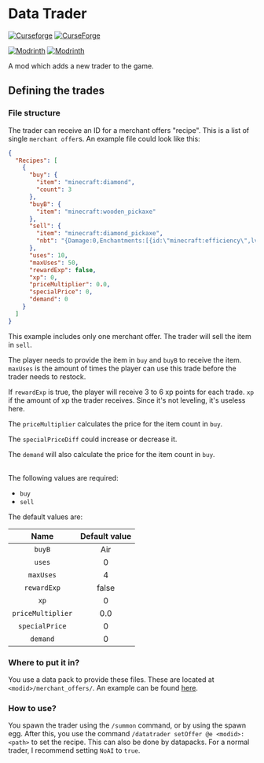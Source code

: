 # Data Trader

[![Curseforge](http://cf.way2muchnoise.eu/versions/For%20MC_650573_all.svg)](https://www.curseforge.com/minecraft/mc-mods/data-trader)
[![CurseForge](http://cf.way2muchnoise.eu/full_650573_downloads.svg)](https://www.curseforge.com/minecraft/mc-mods/data-trader)

[![Modrinth](https://modrinth-utils.vercel.app/api/badge/versions?id=No1xZeN1&logo=true)](https://modrinth.com/mod/data-trader)
[![Modrinth](https://modrinth-utils.vercel.app/api/badge/downloads?id=No1xZeN1&logo=true)](https://modrinth.com/mod/data-trader)

A mod which adds a new trader to the game.

## Defining the trades
### File structure
The trader can receive an ID for a merchant offers "recipe". This is a list of single `merchant offer`s. An example
file could look like this:

```json
{
  "Recipes": [
    {
      "buy": {
        "item": "minecraft:diamond",
        "count": 3
      },
      "buyB": {
        "item": "minecraft:wooden_pickaxe"
      },
      "sell": {
        "item": "minecraft:diamond_pickaxe",
        "nbt": "{Damage:0,Enchantments:[{id:\"minecraft:efficiency\",lvl:2},{id:\"minecraft:unbreaking\", lvl:10}]}"
      },
      "uses": 10,
      "maxUses": 50,
      "rewardExp": false,
      "xp": 0,
      "priceMultiplier": 0.0,
      "specialPrice": 0,
      "demand": 0
    }
  ]
}
```

This example includes only one merchant offer. The trader will sell the item in `sell`.

The player needs to provide the item in `buy` and `buyB` to receive the item.
`maxUses` is the amount of times the player can use this trade before the trader needs to restock.

If `rewardExp` is true, the player will receive 3 to 6 xp points for each trade.
`xp` if the amount of xp the trader receives. Since it's not leveling, it's useless here.

The `priceMultiplier` calculates the price for the item count in `buy`.

The `specialPriceDiff` could increase or decrease it.

The `demand` will also calculate the price for the item count in `buy`.

<br>
The following values are required:

- `buy`
- `sell`

The default values are:

|        Name         |  Default value  |
|:-------------------:|:---------------:|
|       `buyB`        |       Air       |
|       `uses`        |        0        |
|      `maxUses`      |        4        |
|     `rewardExp`     |      false      |
|        `xp`         |        0        |
|  `priceMultiplier`  |       0.0       |
|   `specialPrice`    |        0        |
|      `demand`       |        0        |

### Where to put it in?
You use a data pack to provide these files. These are located at `<modid>/merchant_offers/`. An example can be found
[here](src/main/resources/data/datatrader/merchant_offers/).

### How to use?
You spawn the trader using the `/summon` command, or by using the spawn egg. After this, you use the command
`/datatrader setOffer @e <modid>:<path>` to set the recipe. This can also be done by datapacks.
For a normal trader, I recommend setting `NoAI` to `true`.